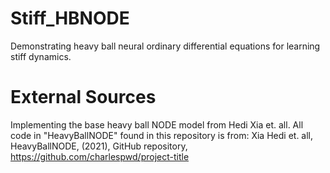 # Stiff_HBNODE
Demonstrating heavy ball neural ordinary differential equations for learning stiff dynamics.

# External Sources
Implementing the base heavy ball NODE model from Hedi Xia et. all.
All code in "HeavyBallNODE" found in this repository is from: Xia Hedi et. all, HeavyBallNODE, (2021), GitHub repository, https://github.com/charlespwd/project-title
